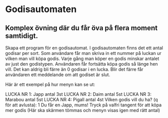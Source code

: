 # Godisautomaten

## Komplex övning där du får öva på flera moment samtidigt. 

Skapa ett program för en godisautomat. I godisautomaten finns det ett antal godisar per sort. Som användare får man skriva in ett nummer på luckan ur vilken man vill köpa godis. Varje gång man köper en godis minskar antalet av just den godistypen. Användaren får fortsätta köpa godis så länge hen vill. Det kan aldrig bli färre än 0 godisar i en lucka. Blir det färre får användaren ett meddelande om att godiset är slut.

Här är ett exempel på hur menyn kan se ut:

LUCKA NR 1: Japp antal 3st
LUCKA NR 2: Daim antal 5st
LUCKA NR 3: Marabou antal 5st
LUCKA NR 4: Pigall antal 4st
Vilken godis vill du ha? (q för att avlusta): 1
Du får en Japp, mums!
Tryck på valfri tangent för att köpa mer godis
(Här ska skärmen tömmas och menyn visas igen med rätt antal)
